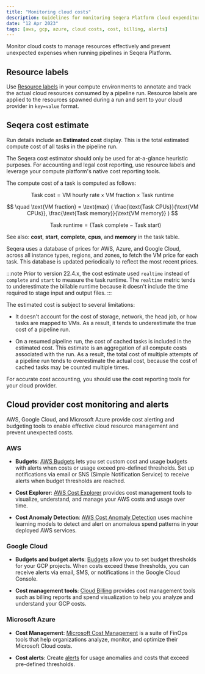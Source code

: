 ```yaml
---
title: "Monitoring cloud costs"
description: Guidelines for monitoring Seqera Platform cloud expenditure
date: "12 Apr 2023"
tags: [aws, gcp, azure, cloud costs, cost, billing, alerts]
---
```


Monitor cloud costs to manage resources effectively and prevent unexpected expenses when running pipelines in Seqera Platform.

## Resource labels

Use [Resource labels](../resource-labels/overview) in your compute environments to annotate and track the actual cloud resources consumed by a pipeline run. Resource labels are applied to the resources spawned during a run and sent to your cloud provider in `key=value` format.

## Seqera cost estimate

Run details include an **Estimated cost** display. This is the total estimated compute cost of all tasks in the pipeline run.

The Seqera cost estimator should only be used for at-a-glance heuristic purposes. For accounting and legal cost reporting, use resource labels and leverage your compute platform's native cost reporting tools.

The compute cost of a task is computed as follows:

$$
\text{Task cost} = \text{VM hourly rate} \times \text{VM fraction} \times \text{Task runtime}
$$

$$
\quad \text{VM fraction} = \text{max} ( \frac{\text{Task CPUs}}{\text{VM CPUs}}, \frac{\text{Task memory}}{\text{VM memory}} )
$$

$$
\quad \text{Task runtime} = ( \text{Task complete} - \text{Task start} )
$$

See also: **cost**, **start**, **complete**, **cpus**, and **memory** in the task table.

Seqera uses a database of prices for AWS, Azure, and Google Cloud, across all instance types, regions, and zones, to fetch the VM price for each task. This database is updated periodically to reflect the most recent prices.

:::note
Prior to version 22.4.x, the cost estimate used `realtime` instead of `complete` and `start` to measure the task runtime. The `realtime` metric tends to underestimate the billable runtime because it doesn't include the time required to stage input and output files.
:::

The estimated cost is subject to several limitations:

- It doesn't account for the cost of storage, network, the head job, or how tasks are mapped to VMs. As a result, it tends to underestimate the true cost of a pipeline run.

- On a resumed pipeline run, the cost of cached tasks is included in the estimated cost. This estimate is an aggregation of all compute costs associated with the run. As a result, the total cost of multiple attempts of a pipeline run tends to overestimate the actual cost, because the cost of cached tasks may be counted multiple times.

For accurate cost accounting, you should use the cost reporting tools for your cloud provider.

## Cloud provider cost monitoring and alerts

AWS, Google Cloud, and Microsoft Azure provide cost alerting and budgeting tools to enable effective cloud resource management and prevent unexpected costs.

### AWS

- **Budgets**: [AWS Budgets](https://docs.aws.amazon.com/cost-management/latest/userguide/budgets-managing-costs.html) lets you set custom cost and usage budgets with alerts when costs or usage exceed pre-defined thresholds. Set up notifications via email or SNS (Simple Notification Service) to receive alerts when budget thresholds are reached.

- **Cost Explorer**: [AWS Cost Explorer](https://docs.aws.amazon.com/cost-management/latest/userguide/ce-what-is.html) provides cost management tools to visualize, understand, and manage your AWS costs and usage over time.

- **Cost Anomaly Detection**: [AWS Cost Anomaly Detection](https://docs.aws.amazon.com/cost-management/latest/userguide/getting-started-ad.html) uses machine learning models to detect and alert on anomalous spend patterns in your deployed AWS services.

### Google Cloud

- **Budgets and budget alerts**: [Budgets](https://cloud.google.com/billing/docs/how-to/budgets) allow you to set budget thresholds for your GCP projects. When costs exceed these thresholds, you can receive alerts via email, SMS, or notifications in the Google Cloud Console.

- **Cost management tools**: [Cloud Billing](https://cloud.google.com/billing/docs/onboarding-checklist) provides cost management tools such as billing reports and spend visualization to help you analyze and understand your GCP costs.

### Microsoft Azure

- **Cost Management**: [Microsoft Cost Management](https://learn.microsoft.com/en-us/azure/cost-management-billing/costs/overview-cost-management) is a suite of FinOps tools that help organizations analyze, monitor, and optimize their Microsoft Cloud costs.

- **Cost alerts**: Create [alerts](https://learn.microsoft.com/en-us/azure/cost-management-billing/costs/overview-cost-management#monitor-costs-with-alerts) for usage anomalies and costs that exceed pre-defined thresholds.
